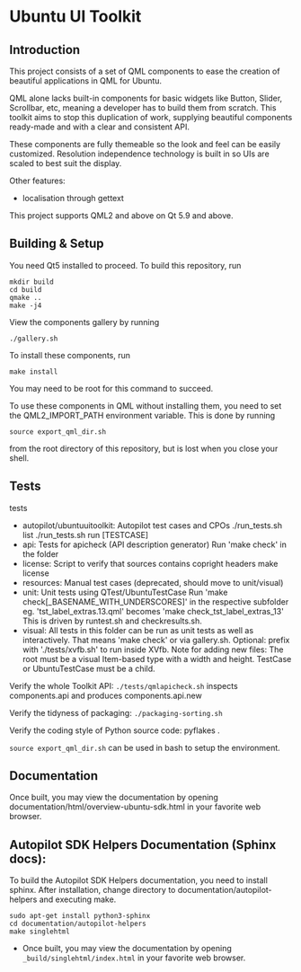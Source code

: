 # Ubuntu UI Toolkit


## Introduction

This project consists of a set of QML components to ease the creation of
beautiful applications in QML for Ubuntu.

QML alone lacks built-in components for basic widgets like Button, Slider,
Scrollbar, etc, meaning a developer has to build them from scratch. This
toolkit aims to stop this duplication of work, supplying beautiful components
ready-made and with a clear and consistent API.

These components are fully themeable so the look and feel can be easily
customized. Resolution independence technology is built in so UIs are scaled
to best suit the display.

Other features:
- localisation through gettext

This project supports QML2 and above on Qt 5.9 and above.


## Building & Setup

You need Qt5 installed to proceed. To build this repository, run
```
mkdir build
cd build
qmake ..
make -j4
```

View the components gallery by running
```
./gallery.sh
```

To install these components, run
```
make install
```
You may need to be root for this command to succeed.

To use these components in QML without installing them, you need to set the
QML2_IMPORT_PATH environment variable. This is done by running
```
source export_qml_dir.sh
```
from the root directory of this repository, but is lost when you close your
shell.


## Tests

tests
 - autopilot/ubuntuuitoolkit: Autopilot test cases and CPOs
   ./run_tests.sh list
   ./run_tests.sh run [TESTCASE]
 - api: Tests for apicheck (API description generator)
   Run 'make check' in the folder
 - license: Script to verify that sources contains copright headers
   make license
 - resources: Manual test cases (deprecated, should move to unit/visual)
 - unit:
   Unit tests using QTest/UbuntuTestCase
   Run 'make check[_BASENAME_WITH_UNDERSCORES]' in the respective subfolder
   eg. 'tst_label_extras.13.qml' becomes 'make check_tst_label_extras_13'
   This is driven by runtest.sh and checkresults.sh.
  - visual: All tests in this folder can be run as unit tests as well as
    interactively. That means 'make check' or via gallery.sh.
    Optional: prefix with './tests/xvfb.sh' to run inside XVfb.
    Note for adding new files: The root must be a visual Item-based type
    with a width and height. TestCase or UbuntuTestCase must be a child.

 Verify the whole Toolkit API:
 `./tests/qmlapicheck.sh` inspects components.api and produces components.api.new

 Verify the tidyness of packaging:
 `./packaging-sorting.sh`

 Verify the coding style of Python source code:
 pyflakes .

 `source export_qml_dir.sh` can be used in bash to setup the environment.


## Documentation

Once built, you may view the documentation by opening
  documentation/html/overview-ubuntu-sdk.html
in your favorite web browser.

## Autopilot SDK Helpers Documentation (Sphinx docs):

To build the Autopilot SDK Helpers documentation, you need to install sphinx.
After installation, change directory to documentation/autopilot-helpers
and executing make.

```
sudo apt-get install python3-sphinx
cd documentation/autopilot-helpers
make singlehtml
```

 * Once built, you may view the documentation by opening
 `_build/singlehtml/index.html` in your favorite web browser.
